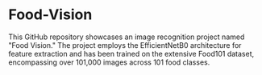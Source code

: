 # Food-Vision
This GitHub repository showcases an image recognition project named "Food Vision." The project employs the EfficientNetB0 architecture for feature extraction and has been trained on the extensive Food101 dataset, encompassing over 101,000 images across 101 food classes. 

